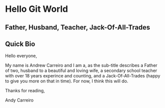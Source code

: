 # Hello Git World

## Father, Husband, Teacher, Jack-Of-All-Trades

## Quick Bio
Hello everyone,

My name is Andrew Carreiro and I am a, as the sub-title describes a Father of two, husband to a beautiful and loving wife, a secondary school teacher with over 18 years experince and counting, and a Jack-Of-All-Trades (happy to give you more on that in time). For now, I think this will do.

Thanks for reading,

Andy Carreiro
